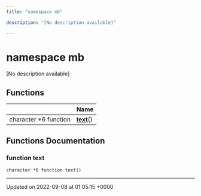 ```yaml
---
title: "namespace mb"

description: "[No description available]"

---
```


# namespace mb

[No description available]

## Functions

|                | Name           |
| -------------- | -------------- |
| character *6 function | **[text](/documentation/code/namespaces/namespacemb/)**() |


## Functions Documentation

### function text

```
character *6 function text()
```






-------------------------------

Updated on 2022-09-08 at 01:05:15 +0000